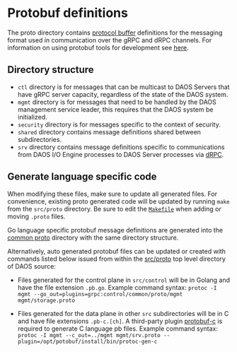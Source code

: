 # Protobuf definitions

The proto directory contains
[protocol buffer](https://developers.google.com/protocol-buffers) definitions
for the messaging format used in communication over the gRPC and dRPC channels.
For information on using protobuf tools for development see
[here](../../docs/dev/development.md#protobuf-compiler).

## Directory structure

* `ctl` directory is for messages that can be multicast to DAOS Servers that
have gRPC server capacity, regardless of the state of the DAOS system.
* `mgmt` directory is for messages that need to be handled by the DAOS
management service leader, this requires that the DAOS system be initialized.
* `security` directory is for messages specific to the context of security.
* `shared` directory contains message definitions shared between
subdirectories.
* `srv` directory contains message definitions specific to communications from
DAOS I/O Engine processes to DAOS Server processes via
[dRPC](/src/control/drpc/README.md).

## Generate language specific code

When modifying these files, make sure to update all generated files.
For convenience, existing proto generated code will be updated by running
`make` from the `src/proto` directory.
Be sure to edit the [`Makefile`](/src/proto/Makefile) when adding or moving
`.proto` files.

Go language specific protobuf message definitions are generated into the
[common proto](/src/control/common/proto) directory with the same directory
structure.

Alternatively, auto generated protobuf files can be updated or created with commands listed below issued from within the [src/proto](.) top level directory of DAOS source:

* Files generated for the control plane in `src/control` will be in Golang and
have the file extension `.pb.go`.
Example command syntax:
`protoc -I mgmt --go_out=plugins=grpc:control/common/proto/mgmt mgmt/storage.proto`

* Files generated for the data plane in other `src` subdirectories will be in C
and have file extensions `.pb-c.[ch]`.
A third-party plugin [protobuf-c](https://github.com/protobuf-c/protobuf-c) is
required to generate C language pb files.
Example command syntax:
`protoc -I mgmt --c_out=../mgmt mgmt/srv.proto --plugin=/opt/potobuf/install/bin/protoc-gen-c`
